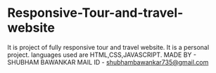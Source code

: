 # Responsive-Tour-and-travel-website
It is project of fully responsive tour and  travel website.
It is a personal project.
languages used are HTML,CSS,JAVASCRIPT.
MADE BY - SHUBHAM BAWANKAR
MAIL ID - shubhambawankar735@gmail.com
